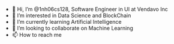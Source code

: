 - 👋 Hi, I’m @1nh06cs128, Software Engineer in UI at Vendavo Inc
- 👀 I’m interested in Data Science and BlockChain
- 🌱 I’m currently learning Artificial Intelligence
- 💞️ I’m looking to collaborate on Machine Learning
- 📫 How to reach me

<!---
1nh06cs128/1nh06cs128 is a ✨ special ✨ repository because its `README.md` (this file) appears on your GitHub profile.
You can click the Preview link to take a look at your changes.
--->
